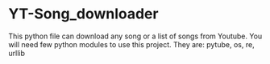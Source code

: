 # YT-Song_downloader
This python file can download any song or a list of songs from Youtube.
You will need few python modules to use this project. They are:
pytube, os, re, urllib


